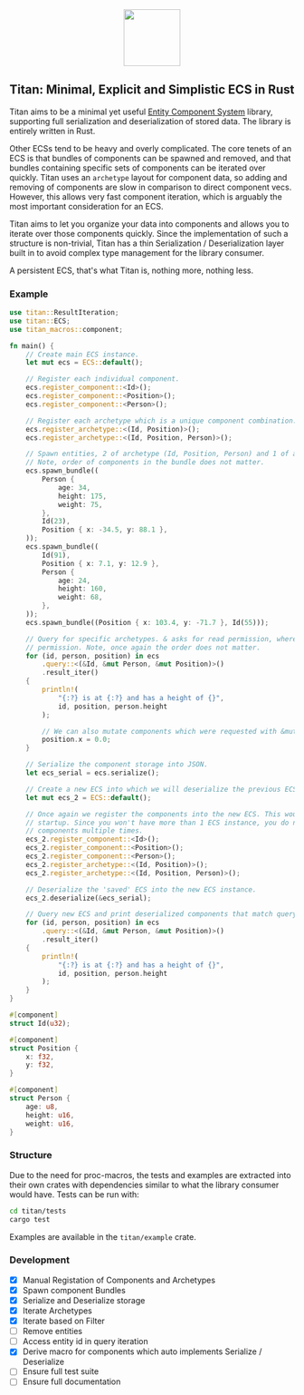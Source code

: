 <div align="center">
  <span><img src="https://upload.wikimedia.org/wikipedia/commons/thumb/d/d5/Rust_programming_language_black_logo.svg/1920px-Rust_programming_language_black_logo.svg.png" width="100"></span>
</div>

## Titan: Minimal, Explicit and Simplistic ECS in Rust

Titan aims to be a minimal yet useful [Entity Component System](https://en.wikipedia.org/wiki/Entity_component_system) library, supporting full serialization and deserialization of stored data. The library is entirely written in Rust.

Other ECSs tend to be heavy and overly complicated. The core tenets of an ECS is that bundles of components can be spawned and removed, and that bundles containing specific sets of components can be iterated over quickly. Titan uses an `archetype` layout for component data, so adding and removing of components are slow in comparison to direct component vecs. However, this allows very fast component iteration, which is arguably the most important consideration for an ECS. 

Titan aims to let you organize your data into components and allows you to iterate over those components quickly. Since the implementation of such a structure is non-trivial, Titan has a thin Serialization / Deserialization layer built in to avoid complex type management for the library consumer.

A persistent ECS, that's what Titan is, nothing more, nothing less.

### Example

```rust
use titan::ResultIteration;
use titan::ECS;
use titan_macros::component;

fn main() {
    // Create main ECS instance.
    let mut ecs = ECS::default();

    // Register each individual component.
    ecs.register_component::<Id>();
    ecs.register_component::<Position>();
    ecs.register_component::<Person>();

    // Register each archetype which is a unique component combination.
    ecs.register_archetype::<(Id, Position)>();
    ecs.register_archetype::<(Id, Position, Person)>();

    // Spawn entities, 2 of archetype (Id, Position, Person) and 1 of archetype (Id, Position).
    // Note, order of components in the bundle does not matter.
    ecs.spawn_bundle((
        Person {
            age: 34,
            height: 175,
            weight: 75,
        },
        Id(23),
        Position { x: -34.5, y: 88.1 },
    ));
    ecs.spawn_bundle((
        Id(91),
        Position { x: 7.1, y: 12.9 },
        Person {
            age: 24,
            height: 160,
            weight: 68,
        },
    ));
    ecs.spawn_bundle((Position { x: 103.4, y: -71.7 }, Id(55)));

    // Query for specific archetypes. & asks for read permission, whereas &mut requests write
    // permission. Note, once again the order does not matter.
    for (id, person, position) in ecs
        .query::<(&Id, &mut Person, &mut Position)>()
        .result_iter()
    {
        println!(
            "{:?} is at {:?} and has a height of {}",
            id, position, person.height
        );

        // We can also mutate components which were requested with &mut.
        position.x = 0.0;
    }

    // Serialize the component storage into JSON.
    let ecs_serial = ecs.serialize();

    // Create a new ECS into which we will deserialize the previous ECS.
    let mut ecs_2 = ECS::default();

    // Once again we register the components into the new ECS. This would usually be done on
    // startup. Since you won't have more than 1 ECS instance, you do not need to register
    // components multiple times.
    ecs_2.register_component::<Id>();
    ecs_2.register_component::<Position>();
    ecs_2.register_component::<Person>();
    ecs_2.register_archetype::<(Id, Position)>();
    ecs_2.register_archetype::<(Id, Position, Person)>();

    // Deserialize the 'saved' ECS into the new ECS instance.
    ecs_2.deserialize(&ecs_serial);

    // Query new ECS and print deserialized components that match query.
    for (id, person, position) in ecs
        .query::<(&Id, &mut Person, &mut Position)>()
        .result_iter()
    {
        println!(
            "{:?} is at {:?} and has a height of {}",
            id, position, person.height
        );
    }
}

#[component]
struct Id(u32);

#[component]
struct Position {
    x: f32,
    y: f32,
}

#[component]
struct Person {
    age: u8,
    height: u16,
    weight: u16,
}
```

### Structure

Due to the need for proc-macros, the tests and examples are extracted into their own crates with dependencies similar to what the library consumer would have. Tests can be run with:

```bash
cd titan/tests
cargo test
```

Examples are available in the `titan/example` crate. 

### Development

- [x] Manual Registation of Components and Archetypes
- [x] Spawn component Bundles
- [x] Serialize and Deserialize storage
- [x] Iterate Archetypes
- [x] Iterate based on Filter 
- [ ] Remove entities
- [ ] Access entity id in query iteration
- [x] Derive macro for components which auto implements Serialize / Deserialize 
- [ ] Ensure full test suite 
- [ ] Ensure full documentation
